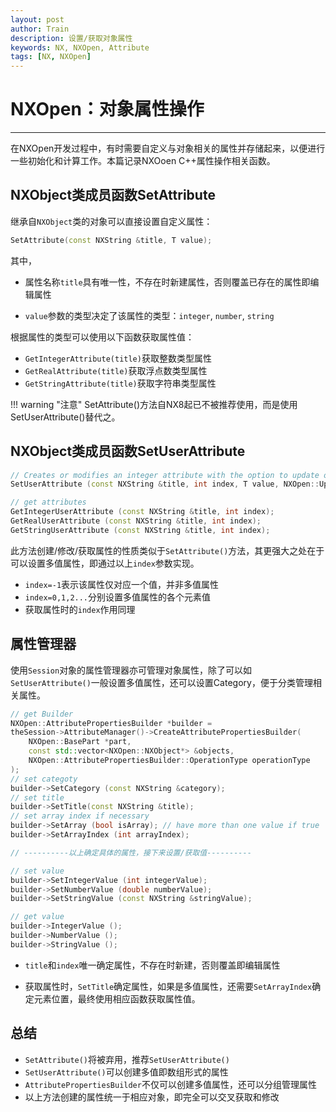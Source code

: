 ```yaml
---
layout: post
author: Train
description: 设置/获取对象属性
keywords: NX, NXOpen, Attribute
tags: [NX, NXOpen]
---
```


# NXOpen：对象属性操作

---

在NXOpen开发过程中，有时需要自定义与对象相关的属性并存储起来，以便进行一些初始化和计算工作。本篇记录NXOoen C++属性操作相关函数。

## NXObject类成员函数SetAttribute

继承自`NXObject`类的对象可以直接设置自定义属性：

```cpp
SetAttribute(const NXString &title, T value);
```

其中，

- 属性名称`title`具有唯一性，不存在时新建属性，否则覆盖已存在的属性即编辑属性

- `value`参数的类型决定了该属性的类型：`integer`, `number`, `string`

根据属性的类型可以使用以下函数获取属性值：

- `GetIntegerAttribute(title)`获取整数类型属性
- `GetRealAttribute(title)`获取浮点数类型属性
- `GetStringAttribute(title)`获取字符串类型属性

!!! warning "注意"
    SetAttribute()方法自NX8起已不被推荐使用，而是使用SetUserAttribute()替代之。


## NXObject类成员函数SetUserAttribute

```cpp
// Creates or modifies an integer attribute with the option to update or not.
SetUserAttribute (const NXString &title, int index, T value, NXOpen::Update::Option option);

// get attributes
GetIntegerUserAttribute (const NXString &title, int index);
GetRealUserAttribute (const NXString &title, int index);
GetStringUserAttribute (const NXString &title, int index);
```

此方法创建/修改/获取属性的性质类似于`SetAttribute()`方法，其更强大之处在于可以设置多值属性，即通过以上`index`参数实现。

- `index=-1`表示该属性仅对应一个值，并非多值属性
- `index=0,1,2...`分别设置多值属性的各个元素值
- 获取属性时的`index`作用同理

## 属性管理器

使用`Session`对象的属性管理器亦可管理对象属性，除了可以如`SetUserAttribute()`一般设置多值属性，还可以设置Category，便于分类管理相关属性。

```cpp
// get Builder
NXOpen::AttributePropertiesBuilder *builder = 
theSession->AttributeManager()->CreateAttributePropertiesBuilder(
    NXOpen::BasePart *part, 
    const std::vector<NXOpen::NXObject*> &objects, 
    NXOpen::AttributePropertiesBuilder::OperationType operationType
);
// set categoty
builder->SetCategory (const NXString &category);
// set title
builder->SetTitle(const NXString &title);
// set array index if necessary
builder->SetArray (bool isArray); // have more than one value if true 
builder->SetArrayIndex (int arrayIndex);

// ----------以上确定具体的属性，接下来设置/获取值----------

// set value
builder->SetIntegerValue (int integerValue);
builder->SetNumberValue (double numberValue);
builder->SetStringValue (const NXString &stringValue);

// get value
builder->IntegerValue ();
builder->NumberValue ();
builder->StringValue ();
```

- `title`和`index`唯一确定属性，不存在时新建，否则覆盖即编辑属性

- 获取属性时，`SetTitle`确定属性，如果是多值属性，还需要`SetArrayIndex`确定元素位置，最终使用相应函数获取属性值。


## 总结

- `SetAttribute()`将被弃用，推荐`SetUserAttribute()`
- `SetUserAttribute()`可以创建多值即数组形式的属性
- `AttributePropertiesBuilder`不仅可以创建多值属性，还可以分组管理属性
- 以上方法创建的属性统一于相应对象，即完全可以交叉获取和修改

